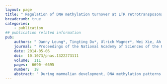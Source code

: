 ```yaml
---
layout: page
title: " Regulation of DNA methylation turnover at LTR retrotransposons and imprinted loci by the histone methyltransferase Setdb1."
breadcrumb: true
categories:
    - publication
## publication related information
pub:
    authors: " Danny Leung*, Tingting Du*, Ulrich Wagner*, Wei Xie, Ah Young Lee, Preeti Goyal, Yujing Li, Keith E. Szulwach, Peng Jin, Matthew C. Lorincz<sup>#</sup>,  Bing Ren<sup>#</sup>"
    journal: " Proceedings of the National Academy of Sciences of the United States of America"
    date: 2014-05-06
    doi:  10.1073/pnas.1322273111
    volume:  111
    pages:  6690--6695
    number:  18
    abstract: " During mammalian development, DNA methylation patterns need to be reset in primordial germ cells (PGCs) and preimplantation embryos. However, many LTR retrotransposons and imprinted genes are impervious to such global epigenetic reprogramming via hitherto undefined mechanisms. Here, we report that a subset of such genomic regions are resistant to widespread erasure of DNA methylation in mouse embryonic stem cells (mESCs) lacking the de novo DNA methyltransferases (Dnmts) Dnmt3a and Dnmt3b. Intriguingly, these loci are enriched for H3K9me3 in mESCs, implicating this mark in DNA methylation homeostasis. Indeed, deletion of  the H3K9 methyltransferase SET domain bifurcated 1 (Setdb1) results in reduced H3K9me3 and DNA methylation levels at specific loci, concomitant with increased,"
---
```

